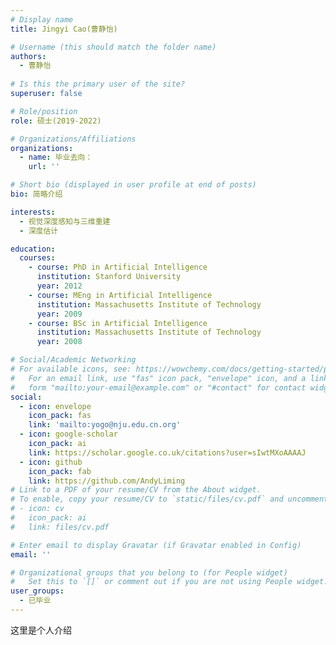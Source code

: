 ```yaml
---
# Display name
title: Jingyi Cao(曹静怡)

# Username (this should match the folder name)
authors:
  - 曹静怡
  
# Is this the primary user of the site?
superuser: false

# Role/position
role: 硕士(2019-2022)

# Organizations/Affiliations
organizations:
  - name: 毕业去向：
    url: ''

# Short bio (displayed in user profile at end of posts)
bio: 简略介绍

interests:
  - 视觉深度感知与三维重建
  - 深度估计

education:
  courses:
    - course: PhD in Artificial Intelligence
      institution: Stanford University
      year: 2012
    - course: MEng in Artificial Intelligence
      institution: Massachusetts Institute of Technology
      year: 2009
    - course: BSc in Artificial Intelligence
      institution: Massachusetts Institute of Technology
      year: 2008

# Social/Academic Networking
# For available icons, see: https://wowchemy.com/docs/getting-started/page-builder/#icons
#   For an email link, use "fas" icon pack, "envelope" icon, and a link in the
#   form "mailto:your-email@example.com" or "#contact" for contact widget.
social:
  - icon: envelope
    icon_pack: fas
    link: 'mailto:yogo@nju.edu.cn.org'
  - icon: google-scholar
    icon_pack: ai
    link: https://scholar.google.co.uk/citations?user=sIwtMXoAAAAJ
  - icon: github
    icon_pack: fab
    link: https://github.com/AndyLiming
# Link to a PDF of your resume/CV from the About widget.
# To enable, copy your resume/CV to `static/files/cv.pdf` and uncomment the lines below.
# - icon: cv
#   icon_pack: ai
#   link: files/cv.pdf

# Enter email to display Gravatar (if Gravatar enabled in Config)
email: ''

# Organizational groups that you belong to (for People widget)
#   Set this to `[]` or comment out if you are not using People widget.
user_groups:
  - 已毕业
---
```


这里是个人介绍